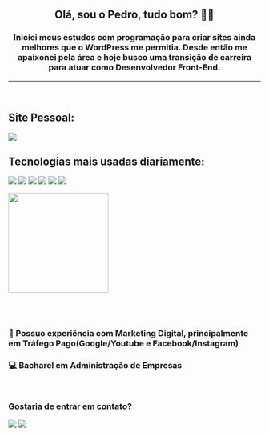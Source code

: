 <div align = "left">
  <h2 align="center">Olá, sou o Pedro, tudo bom? 👋😃</h2>

<h3 align="center">Iniciei meus estudos com programação para criar sites ainda melhores que o WordPress me permitia. Desde então me apaixonei pela área e hoje busco uma transição de carreira para atuar como Desenvolvedor Front-End.</h3>
</div>


<hr>
<br>

## Site Pessoal:
<a href="https://pedrogoulart8.github.io/Portfolio-Pedro-Goulart/"> <img src="https://img.shields.io/website-up-down-green-red/http/monip.org.svg"></a>


## Tecnologias mais usadas diariamente:

<img src="https://img.shields.io/badge/HTML5-E34F26?style=for-the-badge&logo=html5&logoColor=white" /> <img src="https://img.shields.io/badge/CSS3-1572B6?style=for-the-badge&logo=css3&logoColor=white" /> <img src="https://img.shields.io/badge/JavaScript-F7DF1E?style=for-the-badge&logo=javascript&logoColor=black" /> <img src="https://img.shields.io/badge/React-20232A?style=for-the-badge&logo=react&logoColor=61DAFB" /> <img src="https://img.shields.io/badge/Bootstrap-563D7C?style=for-the-badge&logo=bootstrap&logoColor=white" /> <img src="https://img.shields.io/badge/Sass-CC6699?style=for-the-badge&logo=sass&logoColor=white" /> 

<div align = "left">
<img height = "200em" src="https://github-readme-stats.vercel.app/api/top-langs/?username=pedrogoulart8&show_icons=true&theme=highcontrast&count_private=true"/>

<br><br>

### 📢 Possuo experiência com Marketing Digital, principalmente em Tráfego Pago(Google/Youtube e Facebook/Instagram)

### 💻 Bacharel em Administração de Empresas 

<br>

### Gostaria de entrar em contato?

<a href="mailto:pedromgoulart@gmail.com"> <img src="https://img.shields.io/badge/Gmail-D14836?style=for-the-badge&logo=gmail&logoColor=white"></a>
<a href="https://www.linkedin.com/in/pedromgoulart/"> <img src="https://img.shields.io/badge/LinkedIn-0077B5?style=for-the-badge&logo=linkedin&logoColor=white"></a>
